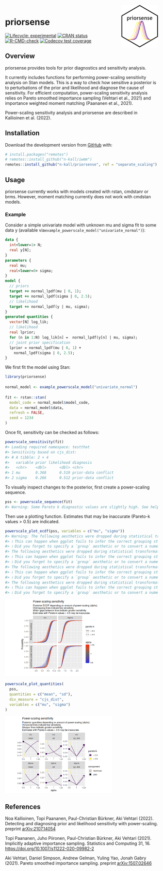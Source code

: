 
<!-- README.md is generated from README.Rmd. Please edit that file -->
<img src='man/figures/logo.png' align="right" height="139" />

# priorsense

<!-- badges: start -->
[![Lifecycle: experimental](https://img.shields.io/badge/lifecycle-experimental-orange.svg)](https://www.tidyverse.org/lifecycle/#experimental) [![CRAN status](https://www.r-pkg.org/badges/version/priorsense)](https://CRAN.R-project.org/package=priorsense) [![R-CMD-check](https://github.com/n-kall/priorsense/workflows/R-CMD-check/badge.svg)](https://github.com/n-kall/priorsense/actions) [![Codecov test coverage](https://codecov.io/gh/n-kall/priorsense/branch/master/graph/badge.svg)](https://app.codecov.io/gh/n-kall/priorsense?branch=master) <!-- badges: end -->

## Overview

priorsense provides tools for prior diagnostics and sensitivity analysis.

It currently includes functions for performing power-scaling sensitivity analysis on Stan models. This is a way to check how sensitive a posterior is to perturbations of the prior and likelihood and diagnose the cause of sensitivity. For efficient computation, power-scaling sensitivity analysis relies on Pareto smoothed importance sampling (Vehtari et al., 2021) and importance weighted moment matching (Paananen et al., 2021).

Power-scaling sensitivity analysis and priorsense are described in Kallioinen et al. (2022).

## Installation

Download the development version from [GitHub](https://github.com/) with:

``` r
# install.packages("remotes")
# remotes::install_github("n-kall/iwmm")
remotes::install_github("n-kall/priorsense", ref = "separate_scaling")
```

## Usage

priorsense currently works with models created with rstan, cmdstanr or brms. However, moment matching currently does not work with cmdstan models.

### Example

Consider a simple univariate model with unknown mu and sigma fit to some data y (available via`example_powerscale_model("univariate_normal")`):

``` stan
data {
  int<lower=1> N;
  real y[N];
}
parameters {
  real mu;
  real<lower=0> sigma;
}
model {
  // priors
  target += normal_lpdf(mu | 0, 1);
  target += normal_lpdf(sigma | 0, 2.5);
  // likelihood
  target += normal_lpdf(y | mu, sigma);
}
generated quantities {
  vector[N] log_lik;
  // likelihood
  real lprior;
  for (n in 1:N) log_lik[n] =  normal_lpdf(y[n] | mu, sigma);
  // joint prior specification
  lprior = normal_lpdf(mu | 0, 1) +
    normal_lpdf(sigma | 0, 2.5);
}
```

We first fit the model using Stan:

``` r
library(priorsense)

normal_model <- example_powerscale_model("univariate_normal")

fit <- rstan::stan(
  model_code = normal_model$model_code,
  data = normal_model$data,
  refresh = FALSE,
  seed = 1234
)
```

Once fit, sensitivity can be checked as follows:

``` r
powerscale_sensitivity(fit)
#> Loading required namespace: testthat
#> Sensitivity based on cjs_dist:
#> # A tibble: 2 × 4
#>   variable prior likelihood diagnosis          
#>   <chr>    <dbl>      <dbl> <chr>              
#> 1 mu       0.368      0.519 prior-data conflict
#> 2 sigma    0.266      0.512 prior-data conflict
```

To visually inspect changes to the posterior, first create a power-scaling sequence.

``` r
pss <- powerscale_sequence(fit)
#> Warning: Some Pareto k diagnostic values are slightly high. See help('pareto-k-diagnostic') for details.
```

Then use a plotting function. Estimates that may be inaccurate (Pareto-k values &gt; 0.5) are indicated.

``` r
powerscale_plot_ecdf(pss, variables = c("mu", "sigma"))
#> Warning: The following aesthetics were dropped during statistical transformation: weight
#> ℹ This can happen when ggplot fails to infer the correct grouping structure in the data.
#> ℹ Did you forget to specify a `group` aesthetic or to convert a numerical variable into a factor?
#> The following aesthetics were dropped during statistical transformation: weight
#> ℹ This can happen when ggplot fails to infer the correct grouping structure in the data.
#> ℹ Did you forget to specify a `group` aesthetic or to convert a numerical variable into a factor?
#> The following aesthetics were dropped during statistical transformation: weight
#> ℹ This can happen when ggplot fails to infer the correct grouping structure in the data.
#> ℹ Did you forget to specify a `group` aesthetic or to convert a numerical variable into a factor?
#> The following aesthetics were dropped during statistical transformation: weight
#> ℹ This can happen when ggplot fails to infer the correct grouping structure in the data.
#> ℹ Did you forget to specify a `group` aesthetic or to convert a numerical variable into a factor?
```

<img src="man/figures/README-ecdf_plot-1.png" width="70%" height="70%" />

``` r
powerscale_plot_quantities(
  pss,
  quantities = c("mean", "sd"),
  div_measure = "cjs_dist",
  variables = c("mu", "sigma")
)
```

<img src="man/figures/README-quants_plot-1.png" width="70%" height="70%" />

## References

Noa Kallioinen, Topi Paananen, Paul-Christian Bürkner, Aki Vehtari (2022). Detecting and diagnosing prior and likelihood sensitivity with power-scaling. preprint [arXiv:2107.14054](https://arxiv.org/abs/2107.14054)

Topi Paananen, Juho Piironen, Paul-Christian Bürkner, Aki Vehtari (2021). Implicitly adaptive importance sampling. Statistics and Computing 31, 16. <https://doi.org/10.1007/s11222-020-09982-2>

Aki Vehtari, Daniel Simpson, Andrew Gelman, Yuling Yao, Jonah Gabry (2021). Pareto smoothed importance sampling. preprint [arXiv:1507.02646](https://arxiv.org/abs/1507.02646)
